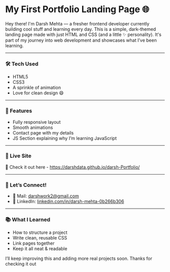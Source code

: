 # My First Portfolio Landing Page 🌐

Hey there! I'm Darsh Mehta — a fresher frontend developer currently building cool stuff and learning every day.
This is a simple, dark-themed landing page made with just HTML and CSS (and a little ✨ personality). It's part of my journey into web development and showcases what I’ve been learning.

---

### 🛠️ Tech Used
- HTML5
- CSS3
- A sprinkle of animation
- Love for clean design 😄

---

### 🚀 Features
- Fully responsive layout
- Smooth animations
- Contact page with my details
- JS Section explaining why I’m learning JavaScript

---

### 📌 Live Site
🔗 Check it out here - https://darshdata.github.io/darsh-Portfolio/

---

### 🤝 Let’s Connect!
- 📧 Mail: [darshwork2@gmail.com](mailto:darshwork2@gmail.com)
- 💼 LinkedIn: [linkedin.com/in/darsh-mehta-0b266b306](https://www.linkedin.com/in/darsh-mehta-0b266b306)

---

### 📚 What I Learned
- How to structure a project
- Write clean, reusable CSS
- Link pages together
- Keep it all neat & readable

I’ll keep improving this and adding more real projects soon. Thanks for checking it out
